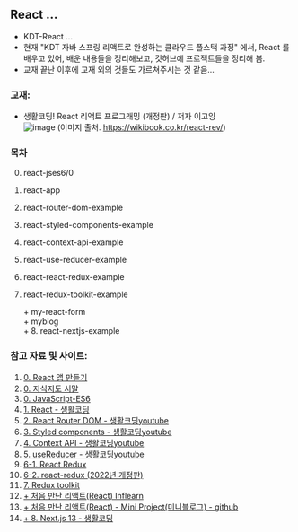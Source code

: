 ## React ...
- KDT-React ...
- 현재 "KDT 자바 스프링 리액트로 완성하는 클라우드 풀스택 과정" 에서, React 를 배우고 있어, 배운 내용들을 정리해보고, 깃허브에 프로젝트들을 정리해 봄.
- 교재 끝난 이후에 교재 외의 것들도 가르쳐주시는 것 같음...

### 교재:
- 생활코딩! React 리액트 프로그래밍 (개정판) / 저자 이고잉<br>
![image](https://github.com/user-attachments/assets/8d5db1e2-7ffb-488f-a972-d827459bdbdd)  (이미지 출처. https://wikibook.co.kr/react-rev/)

### 목차
0. react-jses6/0    
1. react-app    
2. react-router-dom-example    
3. react-styled-components-example    
4. react-context-api-example    
5. react-use-reducer-example    
6. react-react-redux-example    
7. react-redux-toolkit-example    
    
   \+ my-react-form    
   \+ myblog    
   \+ 8. react-nextjs-example    

### 참고 자료 및 사이트: 
1. [0. React 앱 만들기](https://create-react-app.dev/docs/getting-started/)
2. [0. 지식지도 서말](https://seomal.com/map/1/220)
3. [0. JavaScript-ES6](https://velog.io/@kim_unknown_/JavaScript-ES6)
4. [1. React - 생활코딩](https://opentutorials.org/course/4900)
5. [2. React Router DOM - 생활코딩youtube](https://www.youtube.com/watch?v=WLdbsl9UwDc)
6. [3. Styled components - 생활코딩youtube](https://www.youtube.com/watch?v=j-JxASock0Q)
7. [4. Context API - 생활코딩youtube](https://www.youtube.com/watch?v=JQ_lksQFgNw)
8. [5. useReducer - 생활코딩youtube](https://www.youtube.com/watch?v=E7bNzWrlKTE)
9. [6-1. React Redux](https://opentutorials.org/module/4518)
10. [6-2. react-redux (2022년 개정판)](https://www.youtube.com/watch?v=yjuwpf7VH74)
11. [7. Redux toolkit](https://www.youtube.com/watch?v=9wrHxqI6zuM)
12. [+ 처음 만난 리액트(React) Inflearn](https://www.inflearn.com/course/%EC%B2%98%EC%9D%8C-%EB%A7%8C%EB%82%9C-%EB%A6%AC%EC%95%A1%ED%8A%B8)
13. [+ 처음 만난 리액트(React) - Mini Project(미니블로그) - github](https://github.com/soaple/mini-blog)
14. [+ 8. Next.js 13 - 생활코딩](https://opentutorials.org/course/5098)
